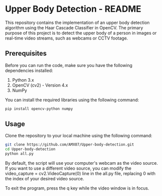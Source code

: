 # Upper Body Detection - README

This repository contains the implementation of an upper body detection algorithm using the Haar Cascade Classifier in OpenCV. The primary purpose of this project is to detect the upper body of a person in images or real-time video streams, such as webcams or CCTV footage.

## Prerequisites

Before you can run the code, make sure you have the following dependencies installed:

1. Python 3.x
2. OpenCV (cv2) - Version 4.x
3. NumPy

You can install the required libraries using the following command:

```bash
pip install opencv-python numpy
```

## Usage

Clone the repository to your local machine using the following command:

```bash
git clone https://github.com/AMX07/Upper-body-detection.git
cd Upper-body-detection
python all.py
```

By default, the script will use your computer's webcam as the video source. If you want to use a different video source, you can modify the video_capture = cv2.VideoCapture(0) line in the all.py file, replacing 0 with the index of your desired video source.

To exit the program, press the q key while the video window is in focus.
